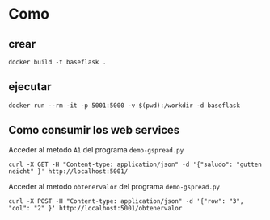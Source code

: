 # Como 

## crear

```
docker build -t baseflask .
```

## ejecutar

```
docker run --rm -it -p 5001:5000 -v $(pwd):/workdir -d baseflask
```

## Como consumir los web services

Acceder al metodo `A1` del programa `demo-gspread.py`

```
curl -X GET -H "Content-type: application/json" -d '{"saludo": "gutten neicht" }' http://localhost:5001/
```

Acceder al metodo `obtenervalor` del programa `demo-gspread.py`

```
curl -X POST -H "Content-type: application/json" -d '{"row": "3", "col": "2" }' http://localhost:5001/obtenervalor
```


